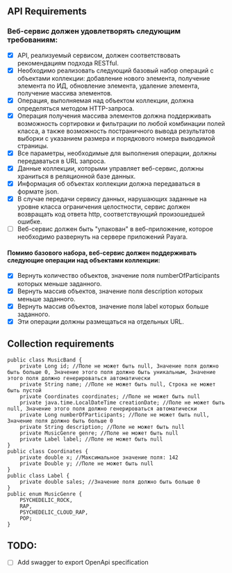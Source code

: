 ## API Requirements
### Веб-сервис должен удовлетворять следующим требованиям:
- [x] API, реализуемый сервисом, должен соответствовать рекомендациям подхода RESTful.
- [x] Необходимо реализовать следующий базовый набор операций с объектами коллекции: добавление нового элемента, получение элемента по ИД, обновление элемента, удаление элемента, получение массива элементов.
- [x] Операция, выполняемая над объектом коллекции, должна определяться методом HTTP-запроса.
- [x] Операция получения массива элементов должна поддерживать возможность сортировки и фильтрации по любой комбинации полей класса, а также возможность постраничного вывода результатов выборки с указанием размера и порядкового номера выводимой страницы.
- [x] Все параметры, необходимые для выполнения операции, должны передаваться в URL запроса.
- [x] Данные коллекции, которыми управляет веб-сервис, должны храниться в реляционной базе данных.
- [x] Информация об объектах коллекции должна передаваться в формате json.
- [x] В случае передачи сервису данных, нарушающих заданные на уровне класса ограничения целостности, сервис должен возвращать код ответа http, соответствующий произошедшей ошибке.
- [ ] Веб-сервис должен быть "упакован" в веб-приложение, которое необходимо развернуть на сервере приложений Payara.
#### Помимо базового набора, веб-сервис должен поддерживать следующие операции над объектами коллекции:
- [x] Вернуть количество объектов, значение поля numberOfParticipants которых меньше заданного.
- [x] Вернуть массив объектов, значение поля description которых меньше заданного.
- [x] Вернуть массив объектов, значение поля label которых больше заданного.
- [x] Эти операции должны размещаться на отдельных URL.

## Collection requirements
```
public class MusicBand {
    private Long id; //Поле не может быть null, Значение поля должно быть больше 0, Значение этого поля должно быть уникальным, Значение этого поля должно генерироваться автоматически
    private String name; //Поле не может быть null, Строка не может быть пустой
    private Coordinates coordinates; //Поле не может быть null
    private java.time.LocalDateTime creationDate; //Поле не может быть null, Значение этого поля должно генерироваться автоматически
    private Long numberOfParticipants; //Поле не может быть null, Значение поля должно быть больше 0
    private String description; //Поле не может быть null
    private MusicGenre genre; //Поле не может быть null
    private Label label; //Поле не может быть null
}
public class Coordinates {
    private double x; //Максимальное значение поля: 142
    private Double y; //Поле не может быть null
}
public class Label {
    private double sales; //Значение поля должно быть больше 0
}
public enum MusicGenre {
    PSYCHEDELIC_ROCK,
    RAP,
    PSYCHEDELIC_CLOUD_RAP,
    POP;
}
```

## TODO:
- [ ] Add swagger to export OpenApi specification 
